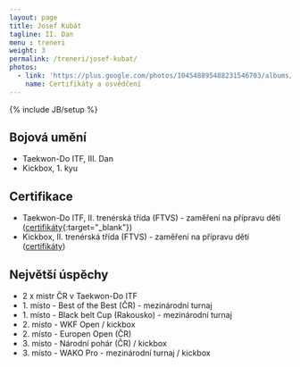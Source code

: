 ```yaml
---
layout: page
title: Josef Kubát
tagline: II. Dan
menu : treneri
weight: 3
permalink: /treneri/josef-kubat/
photos:
  - link: 'https://plus.google.com/photos/104548895488231546703/albums/5930625748518430273?authkey=COnjhpjEuJOFsAE'
    name: Certifikáty a osvědčení
---
```

{% include JB/setup %}

## Bojová umění

- Taekwon-Do ITF, III. Dan
- Kickbox, 1. kyu

## Certifikace

- Taekwon-Do ITF, II. trenérská třída (FTVS) - zaměření na přípravu dětí ([certifikáty]{:target="_blank"})
- Kickbox, II. trenérská třída (FTVS) - zaměření na přípravu dětí ([certifikáty])

## Největší úspěchy

- 2 x mistr ČR v Taekwon-Do ITF
- 1\. místo - Best of the Best (ČR) - mezinárodní turnaj
- 1\. místo - Black belt Cup (Rakousko) - mezinárodní turnaj
- 2\. místo - WKF Open / kickbox
- 2\. místo - Europen Open (ČR)
- 3\. místo - Národní pohár (ČR) / kickbox
- 3\. místo - WAKO Pro - mezinárodní turnaj / kickbox


[certifikáty]: https://plus.google.com/photos/104548895488231546703/albums/5930625748518430273?authkey=COnjhpjEuJOFsAE "Certifikáty a osvědčení"
